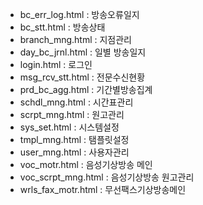 - bc_err_log.html  : 방송오류일지
- bc_stt.html      : 방송상태
- branch_mng.html  : 지점관리
- day_bc_jrnl.html : 일별 방송일지
- login.html       : 로그인
- msg_rcv_stt.html : 전문수신현황
- prd_bc_agg.html  : 기간별방송집계
- schdl_mng.html   : 시간표관리
- scrpt_mng.html   : 원고관리
- sys_set.html     : 시스템설정
- tmpl_mng.html    : 탬플릿설정
- user_mng.html    : 사용자관리
- voc_motr.html    : 음성기상방송 메인
- voc_scrpt_mng.html  : 음성기상방송 원고관리
- wrls_fax_motr.html  : 무선팩스기상방송메인
